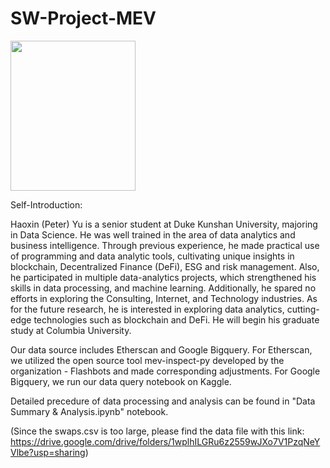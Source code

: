 # SW-Project-MEV

<img src="https://user-images.githubusercontent.com/61396470/165740015-8713072f-f73c-4077-bab5-fa1429a9f18e.jpg" width = "200" height="240"><br/>
     
Self-Introduction:

Haoxin (Peter) Yu is a senior student at Duke Kunshan University, majoring in Data Science. He was well trained in the area of data analytics and business intelligence. Through previous experience,  he made practical use of programming and data analytic tools, cultivating unique insights in blockchain, Decentralized Finance (DeFi), ESG and risk management. Also, he participated in multiple data-analytics projects, which strengthened his skills in data processing, and machine learning. Additionally, he spared no efforts in exploring the Consulting, Internet, and Technology industries. As for the future research, he is interested in exploring data analytics, cutting-edge technologies such as blockchain and DeFi. He will begin his graduate study at Columbia University. 


Our data source includes Etherscan and Google Bigquery. For Etherscan, we utilized the open source tool mev-inspect-py developed by the organization - Flashbots and made corresponding adjustments. For Google Bigquery, we run our data query notebook on Kaggle. 

Detailed precedure of data processing and analysis can be found in "Data Summary & Analysis.ipynb" notebook.

(Since the swaps.csv is too large, please find the data file with this link: https://drive.google.com/drive/folders/1wplhILGRu6z2559wJXo7V1PzqNeYVlbe?usp=sharing)
